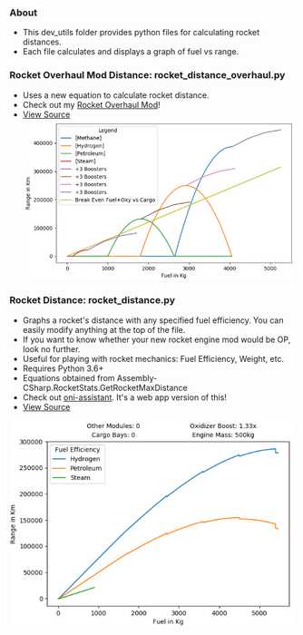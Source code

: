 ### About
* This dev_utils folder provides python files for calculating rocket distances.
* Each file calculates and displays a graph of fuel vs range.

### Rocket Overhaul Mod Distance: rocket_distance_overhaul.py
* Uses a new equation to calculate rocket distance.
* Check out my [Rocket Overhaul Mod](/Mods/RocketOverhaul.md)!
* [View Source](/dev_utils/rocket_distance_overhaul.py)
![new rocket efficiency graph](/images/new_equation.png "Just kidding about the rocket with your mom on it. The rocket was never built due to budget concerns.")

### Rocket Distance: rocket_distance.py
* Graphs a rocket's distance with any specified fuel efficiency. You can easily modify anything at the top of the file. 
* If you want to know whether your new rocket engine mod would be OP, look no further.
* Useful for playing with rocket mechanics: Fuel Efficiency, Weight, etc.
* Requires Python 3.6+
* Equations obtained from Assembly-CSharp.RocketStats.GetRocketMaxDistance 
* Check out [oni-assistant](https://oni-assistant.com/). It's a web app version of this!
* [View Source](/dev_utils/rocket_distance.py)

![rocket efficiency graph](/images/rocket_distance.png "The green line is the rocket with your mom on it.")
